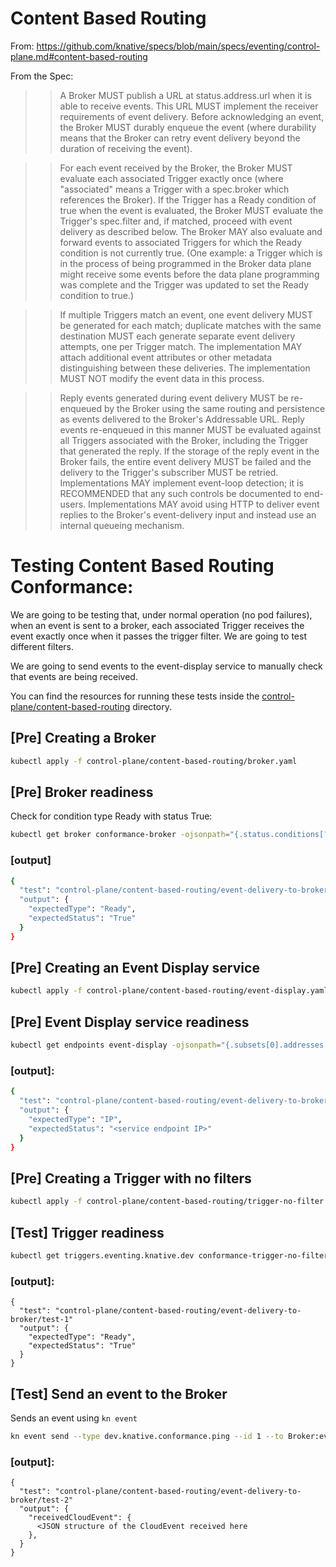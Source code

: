# Content Based Routing

From: https://github.com/knative/specs/blob/main/specs/eventing/control-plane.md#content-based-routing

From the Spec:

>> A Broker MUST publish a URL at status.address.url when it is able to receive
>> events. This URL MUST implement the receiver requirements of event delivery.
>> Before acknowledging an event, the Broker MUST durably enqueue the event
>> (where durability means that the Broker can retry event delivery beyond the
>> duration of receiving the event).

>> For each event received by the Broker, the Broker MUST evaluate each
>> associated Trigger exactly once (where "associated" means a Trigger with a
>> spec.broker which references the Broker). If the Trigger has a Ready
>> condition of true when the event is evaluated, the Broker MUST evaluate the
>> Trigger's spec.filter and, if matched, proceed with event delivery as
>> described below. The Broker MAY also evaluate and forward events to
>> associated Triggers for which the Ready condition is not currently true.
>> (One example: a Trigger which is in the process of being programmed in the
>> Broker data plane might receive some events before the data plane
>> programming was complete and the Trigger was updated to set the Ready
>> condition to true.)

>> If multiple Triggers match an event, one event delivery MUST be generated
>> for each match; duplicate matches with the same destination MUST each
>> generate separate event delivery attempts, one per Trigger match. The
>> implementation MAY attach additional event attributes or other metadata
>> distinguishing between these deliveries. The implementation MUST NOT modify
>> the event data in this process.

>> Reply events generated during event delivery MUST be re-enqueued by the
>> Broker using the same routing and persistence as events delivered to the
>> Broker's Addressable URL. Reply events re-enqueued in this manner MUST be
>> evaluated against all Triggers associated with the Broker, including the
>> Trigger that generated the reply. If the storage of the reply event in the
>> Broker fails, the entire event delivery MUST be failed and the delivery to
>> the Trigger's subscriber MUST be retried. Implementations MAY implement
>> event-loop detection; it is RECOMMENDED that any such controls be documented
>> to end-users. Implementations MAY avoid using HTTP to deliver event replies
>> to the Broker's event-delivery input and instead use an internal queueing
>> mechanism.

# Testing Content Based Routing Conformance:

We are going to be testing that, under normal operation (no pod failures), when
an event is sent to a broker, each associated Trigger receives the event exactly
once when it passes the trigger filter. We are going to test different filters.

We are going to send events to the event-display service to manually check that
events are being received.

You can find the resources for running these tests inside the
[control-plane/content-based-routing](control-plane/content-based-routing)
directory.

## [Pre] Creating a Broker

```sh
kubectl apply -f control-plane/content-based-routing/broker.yaml
```

## [Pre] Broker readiness

Check for condition type Ready with status True:

```sh
kubectl get broker conformance-broker -ojsonpath="{.status.conditions[?(@.type == \"Ready\")].status}"
```

### [output]

```sh
{
  "test": "control-plane/content-based-routing/event-delivery-to-broker/pre-1"
  "output": {
    "expectedType": "Ready",
    "expectedStatus": "True"
  }
}
```

## [Pre] Creating an Event Display service

```sh
kubectl apply -f control-plane/content-based-routing/event-display.yaml
```

## [Pre] Event Display service readiness

```sh
kubectl get endpoints event-display -ojsonpath="{.subsets[0].addresses[0].ip}"
```

### [output]:

```sh
{
  "test": "control-plane/content-based-routing/event-delivery-to-broker/pre-2"
  "output": {
    "expectedType": "IP",
    "expectedStatus": "<service endpoint IP>"
  }
}
```

## [Pre] Creating a Trigger with no filters

```sh
kubectl apply -f control-plane/content-based-routing/trigger-no-filter.yaml
```

## [Test] Trigger readiness

```sh
kubectl get triggers.eventing.knative.dev conformance-trigger-no-filter -ojsonpath="{.status.conditions[?(@.type == \"Ready\")].status}"
```

### [output]:

```
{
  "test": "control-plane/content-based-routing/event-delivery-to-broker/test-1"
  "output": {
    "expectedType": "Ready",
    "expectedStatus": "True"
  }
}
```

## [Test] Send an event to the Broker

Sends an event using `kn event`

```sh
kn event send --type dev.knative.conformance.ping --id 1 --to Broker:eventing.knative.dev/v1:conformance-broker
```

### [output]:

```
{
  "test": "control-plane/content-based-routing/event-delivery-to-broker/test-2"
  "output": {
    "receivedCloudEvent": {
      <JSON structure of the CloudEvent received here
    },
  }
}
```

